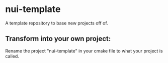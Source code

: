 # nui-template
A template repository to base new projects off of.

## Transform into your own project:
Rename the project "nui-template" in your cmake file to what your project is called.
